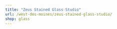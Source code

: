 ```yaml
---
title: "Zeus Stained Glass Studio"
url: /west-des-moines/zeus-stained-glass-studio/
shop: glass
---
```

